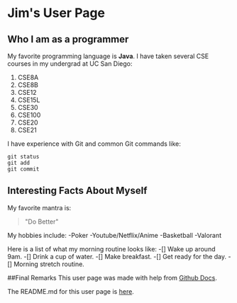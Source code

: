 # Jim's User Page

## Who I am as a programmer 
My favorite programming language is **Java**. 
I have taken several CSE courses in my undergrad at UC San Diego:
1. CSE8A
2. CSE8B
3. CSE12
4. CSE15L
5. CSE30
6. CSE100
7. CSE20
8. CSE21


I have experience with Git and common Git commands like:
```
git status
git add
git commit
```


## Interesting Facts About Myself
My favorite mantra is: 
>"Do Better"

My hobbies include:
-Poker 
-Youtube/Netflix/Anime 
-Basketball 
-Valorant

Here is a list of what my morning routine looks like: 
-[]  Wake up around 9am. 
-[]  Drink a cup of water.
-[]  Make breakfast.
-[]  Get ready for the day.
-[]  Morning stretch routine. 

##Final Remarks
This user page was made with help from [Github Docs](https://docs.github.com/en/github/writing-on-github/getting-started-with-writing-and-formatting-on-github/basic-writing-and-formatting-syntax#quoting-code).

The README.md for this user page is [here](README.md).
